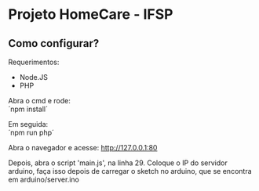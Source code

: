 # Projeto HomeCare - IFSP

## Como configurar?

Requerimentos:
- Node.JS
- PHP


Abra o cmd e rode:   
´npm install´

Em seguida:  
´npm run php´

Abra o navegador e acesse: http://127.0.0.1:80

Depois, abra o script 'main.js', na linha 29. Coloque o IP do servidor arduino, faça isso depois
de carregar o sketch no arduino, que se encontra em arduino/server.ino

